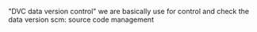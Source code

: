 "DVC data version control"
we are basically use for control and check the data version scm: source code management